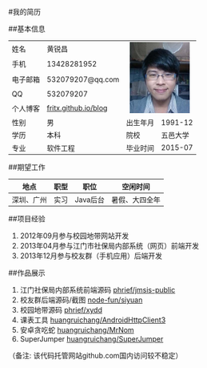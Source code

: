 #我的简历

##基本信息

<table>
  <tbody>
    <tr>
      <td>姓名</td><td>黄锐昌</td>
      <td colspan="2" rowspan="5" style="text-align:center">
        <img src="近照.jpg" width="120">
      </td>
    </tr>
    <tr>
      <td>手机</td><td>13428281952</td>
    </tr>
    <tr>
      <td>电子邮箱</td><td>532079207@qq.com</td>
    </tr>
    <tr>
      <td>QQ</td><td>532079207</td>
    </tr>
    <tr>
      <td>个人博客</td><td><a href="http://huangruichang.github.io" target="_blank">fritx.github.io/blog</a></td>
    </tr>
    <tr>
      <td>性别</td><td>男</td><td>出生年月</td><td>1991-12</td>
    </tr>
    <tr>
      <td>学历</td><td>本科</td><td>院校</td><td>五邑大学</td>
    </tr>
    <tr>
      <td>专业</td><td>软件工程</td><td>毕业时间</td><td>2015-07</td>
    </tr>
  </tbody><tbody>
</tbody></table>

##期望工作
<table>
	<thead>
		<tr>
			<th style="text-align:center">地点</th>
			<th style="text-align:center">职型</th>
			<th style="text-align:center">职位</th>
			<th style="text-align:center">空闲时间</th>
		</tr>
	</thead>
	<tbody>
		<td style="text-align:center">深圳、广州</td>
		<td style="text-align:center">实习</td>
		<td style="text-align:center">Java后台</td>
		<td style="text-align:center">暑假、大四全年</td>
	</tbody>
</table>

##项目经验
<ol>
	<li>2012年09月参与校园地带网站开发</li>
	<li>2013年04月参与江门市社保局内部系统（网页）前端开发</li>
	<li>2013年12月参与校友群（手机应用）后端开发</li>
</ol>

##作品展示
<ol>
	<li>江门社保局内部系统前端源码 <a href="https://github.com/phrief/jmsis-public" target="_blank">phrief/jmsis-public</a></li>
	<li>校友群后端源码/截图 <a href="https://github.com/node-fun/siyuan" target="_blank">node-fun/siyuan</a></li>
	<li>校园地带源码 <a href="https://github.com/phrief/xydd" target="_blank">phrief/xydd</a></li>
	<li>课表工具 <a href="https://github.com/huangruichang/AndroidHttpClient3" target="_blank">huangruichang/AndroidHttpClient3</a></li>
	<li>安卓贪吃蛇 <a href="https://github.com/huangruichang/MrNom/tree/master/MrNom" target="_blank">huangruichang/MrNom</a></li>
	<li>SuperJumper <a href="https://github.com/huangruichang/SuperJumper" target="_blank">huangruichang/SuperJumper</a></li>
</ol>
（备注: 该代码托管网站github.com国内访问较不稳定）